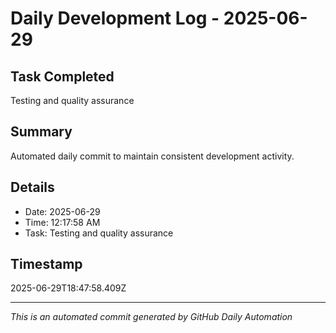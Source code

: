 # Daily Development Log - 2025-06-29

## Task Completed
Testing and quality assurance

## Summary
Automated daily commit to maintain consistent development activity.

## Details
- Date: 2025-06-29
- Time: 12:17:58 AM
- Task: Testing and quality assurance

## Timestamp
2025-06-29T18:47:58.409Z

---
*This is an automated commit generated by GitHub Daily Automation*
